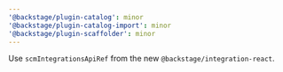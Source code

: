 ```yaml
---
'@backstage/plugin-catalog': minor
'@backstage/plugin-catalog-import': minor
'@backstage/plugin-scaffolder': minor
---
```


Use `scmIntegrationsApiRef` from the new `@backstage/integration-react`.
